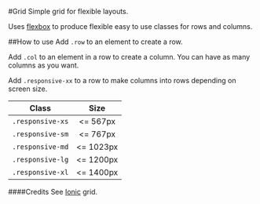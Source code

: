 #Grid
Simple grid for flexible layouts.

Uses [flexbox](http://caniuse.com/#search=flex) to produce flexible easy to use classes for rows and columns.

##How to use
Add `.row` to an element to create a row.

Add `.col` to an element in a row to create a column. You can have as many columns as you want.

Add `.responsive-xx` to a row to make columns into rows depending on screen size.

| Class          | Size          |
| -------------- |:-------------:|
| `.responsive-xs` | <= 567px      |
| `.responsive-sm` | <= 767px      |
| `.responsive-md` | <= 1023px      |
| `.responsive-lg` | <= 1200px      |
| `.responsive-xl` | <= 1400px      |


####Credits
See [Ionic](http://ionicframework.com/) grid.
